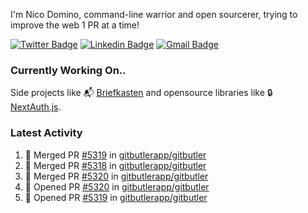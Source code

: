 
I'm Nico Domino, command-line warrior and open sourcerer, trying to improve the web 1 PR at a time!

[![Twitter Badge](https://img.shields.io/badge/-@ndom91-1ca0f1?style=flat-square&labelColor=1ca0f1&logo=twitter&logoColor=white&link=https://twitter.com/ndom91)](https://twitter.com/ndom91) [![Linkedin Badge](https://img.shields.io/badge/-ndom91-blue?style=flat-square&logo=Linkedin&logoColor=white&link=https://www.linkedin.com/in/ndom91/)](https://www.linkedin.com/in/ndom91/) [![Gmail Badge](https://img.shields.io/badge/-yo@ndo.dev-c14438?style=flat-square&logo=mail.ru&logoColor=white&link=mailto:yo@ndo.dev)](mailto:yo@ndo.dev)

### Currently Working On..

Side projects like 📬 [Briefkasten](https://briefkastenhq.com) and opensource libraries like 🔒 [NextAuth.js](https://github.com/nextauthjs/next-auth).

<!--START_SECTION_PROFILE_VIEWS:readme-info-->
<!--END_SECTION_PROFILE_VIEWS:readme-info-->

<!--START_SECTION_DAILY_COMMIT:readme-info-->
<!--END_SECTION_DAILY_COMMIT:readme-info-->

<!--START_SECTION_WEEKLY_COMMIT:readme-info-->
<!--END_SECTION_WEEKLY_COMMIT:readme-info-->

### Latest Activity

<!--START_SECTION:activity-->
1. 🎉 Merged PR [#5319](https://github.com/gitbutlerapp/gitbutler/pull/5319) in [gitbutlerapp/gitbutler](https://github.com/gitbutlerapp/gitbutler)
2. 🎉 Merged PR [#5318](https://github.com/gitbutlerapp/gitbutler/pull/5318) in [gitbutlerapp/gitbutler](https://github.com/gitbutlerapp/gitbutler)
3. 🎉 Merged PR [#5320](https://github.com/gitbutlerapp/gitbutler/pull/5320) in [gitbutlerapp/gitbutler](https://github.com/gitbutlerapp/gitbutler)
4. 💪 Opened PR [#5320](https://github.com/gitbutlerapp/gitbutler/pull/5320) in [gitbutlerapp/gitbutler](https://github.com/gitbutlerapp/gitbutler)
5. 💪 Opened PR [#5319](https://github.com/gitbutlerapp/gitbutler/pull/5319) in [gitbutlerapp/gitbutler](https://github.com/gitbutlerapp/gitbutler)
<!--END_SECTION:activity-->
